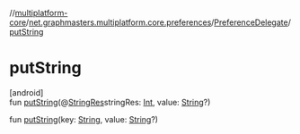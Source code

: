 //[multiplatform-core](../../../index.md)/[net.graphmasters.multiplatform.core.preferences](../index.md)/[PreferenceDelegate](index.md)/[putString](put-string.md)

# putString

[android]\
fun [putString](put-string.md)(@[StringRes](https://developer.android.com/reference/kotlin/androidx/annotation/StringRes.html)stringRes: [Int](https://kotlinlang.org/api/latest/jvm/stdlib/kotlin/-int/index.html), value: [String](https://kotlinlang.org/api/latest/jvm/stdlib/kotlin/-string/index.html)?)

fun [putString](put-string.md)(key: [String](https://kotlinlang.org/api/latest/jvm/stdlib/kotlin/-string/index.html), value: [String](https://kotlinlang.org/api/latest/jvm/stdlib/kotlin/-string/index.html)?)
